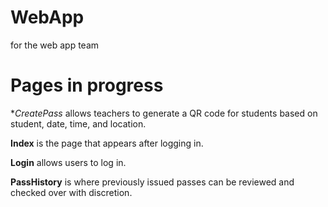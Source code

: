# WebApp
for the web app team

# Pages in progress

**CreatePass* allows teachers to generate a QR code for students based on student, date, time, and location.

**Index** is the page that appears after logging in.

**Login** allows users to log in.

**PassHistory** is where previously issued passes can be reviewed and checked over with discretion.
